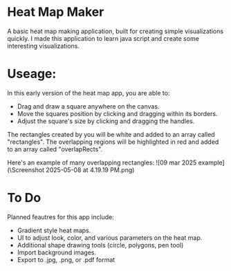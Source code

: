 # Heat Map Maker
A basic heat map making application, built for creating simple visualizations quickly. I made this application to learn java script and create some interesting visualizations.

# Useage:
In this early version of the heat map app, you are able to:
- Drag and draw a square anywhere on the canvas. 
- Move the squares position by clicking and dragging within its borders. 
- Adjust the square's size by clicking and dragging the handles.

The rectangles created by you will be white and added to an array called "rectangles".
The overlapping regions will be highlighted in red and added to an array called "overlapRects".

Here's an example of many overlapping rectangles:
![09 mar 2025 example](\Screenshot 2025-05-08 at 4.19.19 PM.png)


# To Do
Planned feautres for this app include:
- Gradient style heat maps.
- UI to adjust look, color, and various parameters on the heat map.
- Additional shape drawing tools (circle, polygons, pen tool)
- Import background images.
- Export to .jpg, .png, or .pdf format
